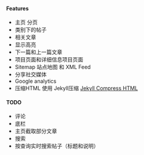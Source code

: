 #### Features

-   主页 分页
-   类别下的帖子
-   相关文章
-   显示高亮
-   下一篇和上一篇文章
-   项目页面和详细信息项目页面
-   Sitemap 站点地图 和 XML Feed
-   分享社交媒体
-   Google analytics
-   压缩HTML 使用 Jekyll压缩 [Jekyll Compress HTML](https://github.com/penibelst/jekyll-compress-html)

#### TODO

-   评论
-   底栏
-   主页截取部分文章
-   搜索
-   按查询实时搜索帖子（标题和说明）
